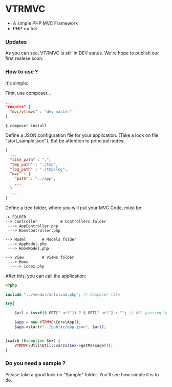 # VTRMVC
* A simple PHP MVC Framework
* PHP >= 5.5

### Updates
As you can see, VTRMVC is still in DEV status.
We're hope to publish our first realese soon.


### How to use ?
It's simple:

First, use composer... 

```json
...
"require" {
  "mvc/vtrmvc" : "dev-master"
}
```

```
$ composer install
```

Define a JSON configuration file for your application. (Take a look on file "start_sample.json").
But be attention to principal nodes:

```json
{
  ...
  "site_path" : ".",
  "tmp_path" : "./tmp",
  "log_path" : "./tmp/log",
  "mvc" : {
    "path" : "../app",
    ...
  }
  ...
}
```

Define a tree folder, where you will put your MVC Code, must be:
```
-> FOLDER
--> Controller          # Controllers folder
 ---> AppController.php   
 ---> HomeController.php  

--> Model       # Models folder
 ---> AppModel.php
 ---> HomeModel.php

--> View        # Views folder
 ---> Home
  ----> index.php 
```

After this, you can call the application:
```php
<?php

include "../vendor/autoload.php"; // Composer file

try{

    $url = isset($_GET["_url"]) ? $_GET["_url"] : ""; // URL passing by .htaccess

    $app = new VTRMVC\Core\App();
    $app->start("../public/app.json", $url);


}catch (Exception $ex) {
    VTRMVC\Util\Util::varzx($ex->getMessage());
}
```

### Do you need a sample ?
Please take a good look on "Sample" folder. You'll see how simple it is to do.
